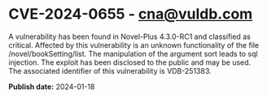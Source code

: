 # CVE-2024-0655 - cna@vuldb.com

A vulnerability has been found in Novel-Plus 4.3.0-RC1 and classified as critical. Affected by this vulnerability is an unknown functionality of the file /novel/bookSetting/list. The manipulation of the argument sort leads to sql injection. The exploit has been disclosed to the public and may be used. The associated identifier of this vulnerability is VDB-251383.

**Publish date:** 2024-01-18
